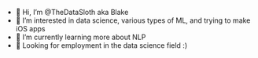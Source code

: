 - 👋 Hi, I’m @TheDataSloth aka Blake
- 👀 I’m interested in data science, various types of ML, and trying to make iOS apps
- 🌱 I’m currently learning more about NLP
- 📡 Looking for employment in the data science field :)
